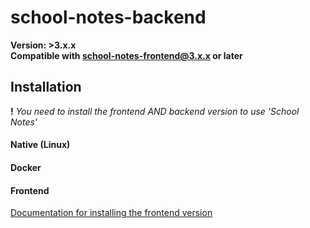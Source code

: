# school-notes-backend

__Version: >3.x.x__  
__Compatible with school-notes-frontend@3.x.x or later__

## Installation

__!__ *You need to install the frontend AND backend version to use 'School Notes'*

#### Native (Linux)

#### Docker

#### Frontend
[Documentation for installing the frontend version](https://github.com/osourcet/school-notes-frontend/blob/stable/README.md)
